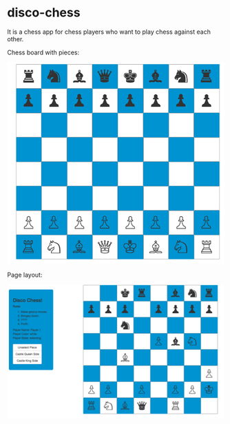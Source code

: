 # disco-chess

It is a chess app for chess players who want to play chess against each other.

Chess board with pieces:

![Alt text](/images/chess-board.png?raw=true "Chess board")

Page layout:

![Alt text](/images/chess-layout.png?raw=true "Chess game layout")
